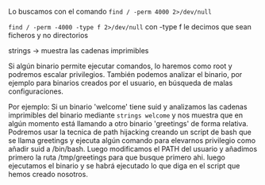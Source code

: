 
Lo buscamos con el comando `find / -perm 4000 2>/dev/null`

`find / -perm -4000 -type f 2>/dev/null`
con -type f le decimos que sean ficheros y no directorios


strings <nombre del binario> -> muestra las cadenas imprimibles

Si algún binario permite ejecutar comandos, lo haremos como root y podremos escalar privilegios. También podemos analizar el binario, por ejemplo para binarios creados por el usuario, en búsqueda de malas configuraciones.

Por ejemplo:
Si un binario 'welcome' tiene suid y analizamos las cadenas imprimibles del binario mediante `strings welcome` y nos muestra que en algún momento está llamando a otro binario 'greetings' de forma relativa. Podremos usar la tecnica de path hijacking creando un script de bash que se llama greetings y ejecuta algún comando para elevarnos privilegio como añadir suid a /bin/bash. Luego modificamos el PATH del usuario y añadimos primero la ruta /tmp/greetings para que busque primero ahi. luego ejecutamos el binario y se habrá ejecutado lo que diga en el script que hemos creado nosotros.